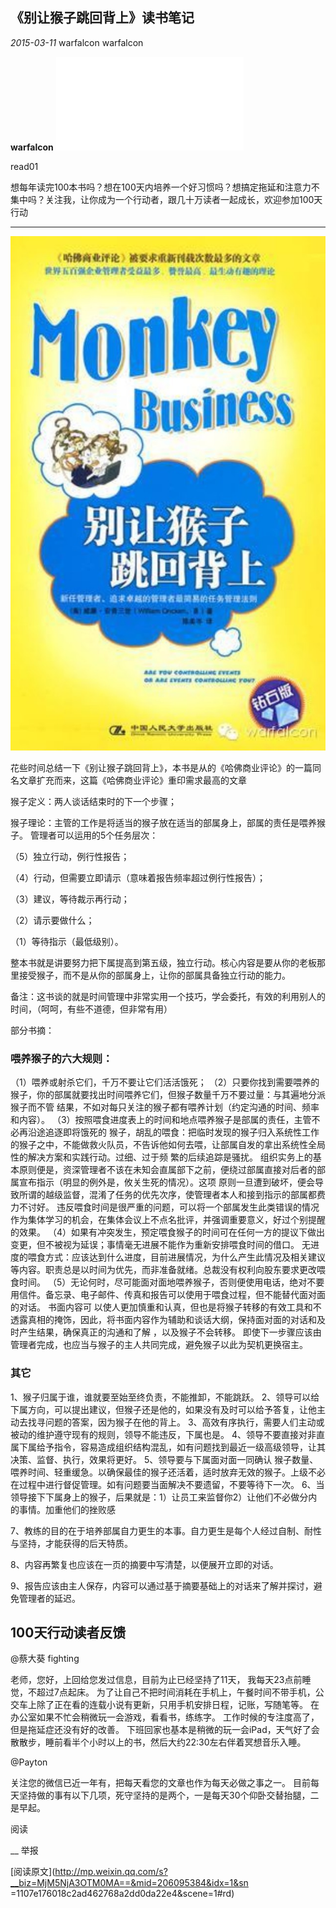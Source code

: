##  《别让猴子跳回背上》读书笔记

_2015-03-11_ warfalcon warfalcon

**warfalcon** ![](_resources/《别让猴子跳回背上》读书笔记image0.sgml)

read01

想每年读完100本书吗？想在100天内培养一个好习惯吗？想搞定拖延和注意力不集中吗？关注我，让你成为一个行动者，跟几十万读者一起成长，欢迎参加100天行动

__ __

![](_resources/《别让猴子跳回背上》读书笔记image1.jpg)

  

花些时间总结一下《别让猴子跳回背上》，本书是从的《哈佛商业评论》的一篇同名文章扩充而来，这篇《哈佛商业评论》重印需求最高的文章

猴子定义：两人谈话结束时的下一个步骤；

猴子理论：主管的工作是将适当的猴子放在适当的部属身上，部属的责任是喂养猴子。 管理者可以运用的5个任务层次：

（5）独立行动，例行性报告；

（4）行动，但需要立即请示（意味着报告频率超过例行性报告）；

（3）建议，等待裁示再行动；

（2）请示要做什么；

（1）等待指示（最低级别）。

整本书就是讲要努力把下属提高到第五级，独立行动。核心内容是要从你的老板那里接受猴子，而不是从你的部属身上，让你的部属具备独立行动的能力。

备注：这书谈的就是时间管理中非常实用一个技巧，学会委托，有效的利用别人的时间，（呵呵，有些不道德，但非常有用）

部分书摘：

### 喂养猴子的六大规则：

（1）喂养或射杀它们，千万不要让它们活活饿死； （2）只要你找到需要喂养的猴子，你的部属就要找出时间喂养它们，但猴子数量千万不要过量：与其遍地分派猴子而不管
结果，不如对每只关注的猴子都有喂养计划（约定沟通的时间、频率和内容）。 （3）按照喂食进度表上的时间和地点喂养猴子是部属的责任，主管不必再沿途追逐即将饿死的
猴子，胡乱的喂食：把临时发现的猴子归入系统性工作的猴子之中，不能做救火队员，不告诉他如何去喂，让部属自发的拿出系统性全局性的解决方案和实践行动。过细、过于频
繁的后续追踪是骚扰。 组织实务上的基本原则便是，资深管理者不该在未知会直属部下之前，便绕过部属直接对后者的部属宣布指示（明显的例外是，攸关生死的情况）。这项
原则一旦遭到破坏，便会导致所谓的越级监督，混淆了任务的优先次序，使管理者本人和接到指示的部属都费力不讨好。
违反喂食时间是很严重的问题，可以将一个部属发生此类错误的情况作为集体学习的机会，在集体会议上不点名批评，并强调重要意义，好过个别提醒的效果。
（4）如果有冲突发生，预定喂食猴子的时间可在任何一方的提议下做出变更，但不被视为延误；事情毫无进展不能作为重新安排喂食时间的借口。
无进度的喂食方式：应该达到什么进度，目前进展情况，为什么产生此情况及相关建议等内容。职责总是以时间为优先，而非准备就绪。总裁没有权利向股东要求更改喂食时间。
（5）无论何时，尽可能面对面地喂养猴子，否则便使用电话，绝对不要用信件。备忘录、电子邮件、传真和报告可以使用于喂食过程，但不能替代面对面的对话。 书面内容可
以使人更加慎重和认真，但也是将猴子转移的有效工具和不透露真相的掩饰，因此，将书面内容作为辅助和谈话大纲，保持面对面的对话和及时产生结果，确保真正的沟通和了解
，以及猴子不会转移。 即使下一步骤应该由管理者完成，也应当与猴子的主人共同完成，避免猴子以此为契机更换宿主。

### 其它

1、猴子归属于谁，谁就要至始至终负责，不能推卸，不能跳跃。
2、领导可以给下属方向，可以提出建议，但猴子还是他的，如果没有及时可以给予答复，让他主动去找寻问题的答案，因为猴子在他的背上。
3、高效有序执行，需要人们主动或被动的维护遵守现有的规则，领导不能违反，下属也是。
4、领导不要直接对非直属下属给予指令，容易造成组织结构混乱，如有问题找到最近一级高级领导，让其决策、监督、执行，效果将更好。 5、领导要与下属面对面一同确认
猴子数量、喂养时间、轻重缓急。以确保最佳的猴子还活着，适时放弃无效的猴子。上级不必在过程中进行督促管理。如有问题要当面解决不要遗留，不要等待下一次。
6、当领导接下下属身上的猴子，后果就是：1）让员工来监督你2）让他们不必做分内的事情。加重他们的挫败感

7、教练的目的在于培养部属自力更生的本事。自力更生是每个人经过自制、耐性与坚持，才能获得的后天特质。

8、内容再繁复也应该在一页的摘要中写清楚，以便展开立即的对话。

9、报告应该由主人保存，内容可以通过基于摘要基础上的对话来了解并探讨，避免管理者的延迟。

  

## 100天行动读者反馈

@蔡大葵 fighting

老师，您好，上回给您发过信息，目前为止已经坚持了11天， 我每天23点前睡觉，不超过7点起床。
为了让自己不把时间消耗在手机上，午餐时间不带手机，公交车上除了正在看的连载小说有更新，只用手机安排日程，记账，写随笔等。
在办公室如果不忙会稍微玩一会游戏，看看书，练练字。 工作时候的专注度高了，但是拖延症还没有好的改善。
下班回家也基本是稍微的玩一会iPad，天气好了会散散步，睡前看半个小时以上的书，然后大约22:30左右伴着冥想音乐入睡。

@Payton

关注您的微信已近一年有，把每天看您的文章也作为每天必做之事之一。 目前每天坚持做的事有以下几项，死守坚持的是两个，一是每天30个仰卧交替抬腿，二是早起。

  

阅读

__ 举报

[阅读原文](http://mp.weixin.qq.com/s?__biz=MjM5NjA3OTM0MA==&mid=206095384&idx=1&sn
=1107e176018c2ad462768a2dd0da22e4&scene=1#rd)

